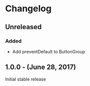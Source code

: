Changelog
=========

Unreleased
----------
### Added
* Add preventDefault to ButtonGroup

1.0.0 - (June 28, 2017)
------------------
Initial stable release
